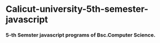 # Calicut-university-5th-semester-javascript

<h3>5-th Semster javascript programs of Bsc.Computer Science.</h3>



